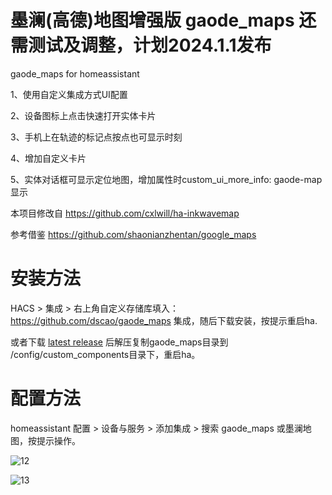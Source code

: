 # 墨澜(高德)地图增强版  gaode_maps 还需测试及调整，计划2024.1.1发布
gaode_maps for homeassistant

1、使用自定义集成方式UI配置

2、设备图标上点击快速打开实体卡片

3、手机上在轨迹的标记点按点也可显示时刻

4、增加自定义卡片

5、实体对话框可显示定位地图，增加属性时custom_ui_more_info: gaode-map 显示

本项目修改自 https://github.com/cxlwill/ha-inkwavemap 

参考借鉴 https://github.com/shaonianzhentan/google_maps 


# 安装方法


HACS > 集成 > 右上角自定义存储库填入： https://github.com/dscao/gaode_maps 集成，随后下载安装，按提示重启ha.

或者下载 [latest release](https://github.com/dscao/gaode_maps/releases) 后解压复制gaode_maps目录到 /config/custom_components目录下，重启ha。

# 配置方法

homeassistant 配置 > 设备与服务 > 添加集成 > 搜索 gaode_maps 或墨澜地图，按提示操作。



![12](https://github.com/dscao/gaode_maps/assets/16587914/0d9ee817-d68a-4776-a1ce-b8ab0267c170)


![13](https://github.com/dscao/gaode_maps/assets/16587914/4ca7d18f-58ea-4adc-8f64-982c79c63e61)


